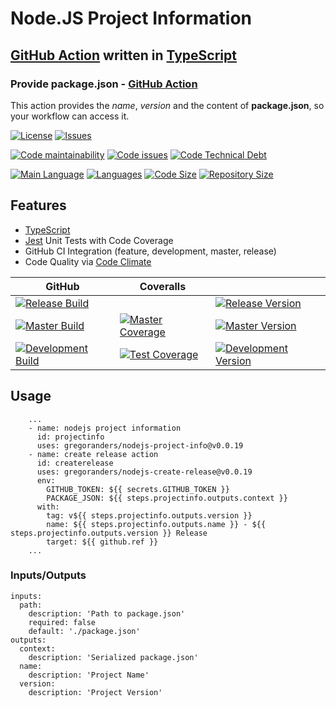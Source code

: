 # Node.JS Project Information

## [GitHub Action][github-actions-url] written in [TypeScript][typescript-url]

### Provide package.json - [GitHub Action](https://github.com/features/actions)

This action provides the _name_, _version_ and the content of **package.json**, so your workflow can access it.

[![License][license-image]][license-url]
[![Issues][issues-image]][issues-url]

[![Code maintainability][code-maintainability-image]][code-maintainability-url]
[![Code issues][code-issues-image]][code-issues-url]
[![Code Technical Debt][code-tech-debt-image]][code-tech-debt-url]

[![Main Language][language-image]][code-metric-url]
[![Languages][languages-image]][code-metric-url]
[![Code Size][code-size-image]][code-metric-url]
[![Repository Size][repo-size-image]][code-metric-url]

## Features

- [TypeScript][typescript-url]
- [Jest][jest-url] Unit Tests with Code Coverage
- GitHub CI Integration (feature, development, master, release)
- Code Quality via [Code Climate](./docs/codeclimate.md)

<!-- lint disable maximum-line-length -->
| GitHub                                                           | Coveralls                                                                  |                                                                              |
| ---------------------------------------------------------------- | -------------------------------------------------------------------------- | ---------------------------------------------------------------------------- |
| [![Release Build][release-build-image]][release-url]             |                                                                            | [![Release Version][release-image]][release-url]                             |
| [![Master Build][master-build-image]][master-url]                | [![Master Coverage][master-coveralls-image]][master-coveralls-url]         | [![Master Version][master-version-image]][master-version-url]                |
| [![Development Build][development-build-image]][development-url] | [![Test Coverage][development-coveralls-image]][development-coveralls-url] | [![Development Version][development-version-image]][development-version-url] |
<!-- lint enable maximum-line-length -->
## Usage

```YML
    ...
    - name: nodejs project information
      id: projectinfo
      uses: gregoranders/nodejs-project-info@v0.0.19
    - name: create release action
      id: createrelease
      uses: gregoranders/nodejs-create-release@v0.0.19
      env:
        GITHUB_TOKEN: ${{ secrets.GITHUB_TOKEN }}
        PACKAGE_JSON: ${{ steps.projectinfo.outputs.context }}
      with:
        tag: v${{ steps.projectinfo.outputs.version }}
        name: ${{ steps.projectinfo.outputs.name }} - ${{ steps.projectinfo.outputs.version }} Release
        target: ${{ github.ref }}
    ...
```

### Inputs/Outputs

```YML
inputs:
  path:
    description: 'Path to package.json'
    required: false
    default: './package.json'
outputs:
  context:
    description: 'Serialized package.json'
  name:
    description: 'Project Name'
  version:
    description: 'Project Version'
```

[release-url]: https://github.com/gregoranders/nodejs-project-info/releases
[master-url]: https://github.com/gregoranders/nodejs-project-info/tree/master
[development-url]: https://github.com/gregoranders/nodejs-project-info/tree/development
[code-metric-url]: https://github.com/gregoranders/nodejs-project-info/search?l=TypeScript
[license-url]: https://github.com/gregoranders/nodejs-project-info/blob/master/LICENSE
[license-image]: https://img.shields.io/github/license/gregoranders/nodejs-project-info.svg
[master-version-url]: https://github.com/gregoranders/nodejs-project-info/blob/master/package.json
[master-version-image]: https://img.shields.io/github/package-json/v/gregoranders/nodejs-project-info/master
[development-version-url]: https://github.com/gregoranders/nodejs-project-info/blob/development/package.json
[development-version-image]: https://img.shields.io/github/package-json/v/gregoranders/nodejs-project-info/development
[issues-url]: https://github.com/gregoranders/nodejs-project-info/issues
[issues-image]: https://img.shields.io/github/issues-raw/gregoranders/nodejs-project-info.svg
[release-image]: https://img.shields.io/github/release/gregoranders/nodejs-project-info
[release-build-image]: https://github.com/gregoranders/nodejs-project-info/workflows/Release%20CI/badge.svg
[master-build-image]: https://github.com/gregoranders/nodejs-project-info/workflows/Master%20CI/badge.svg
[development-build-image]: https://github.com/gregoranders/nodejs-project-info/workflows/Development%20CI/badge.svg
[master-coveralls-url]: https://coveralls.io/github/gregoranders/nodejs-project-info?branch=master
[master-coveralls-image]: https://img.shields.io/coveralls/github/gregoranders/nodejs-project-info/master
[development-coveralls-image]: https://img.shields.io/coveralls/github/gregoranders/nodejs-project-info/development
[development-coveralls-url]: https://coveralls.io/github/gregoranders/nodejs-project-info?branch=development
[code-maintainability-url]: https://codeclimate.com/github/gregoranders/nodejs-project-info/maintainability
[code-maintainability-image]: https://img.shields.io/codeclimate/maintainability/gregoranders/nodejs-project-info
[code-issues-url]: https://codeclimate.com/github/gregoranders/nodejs-project-info/maintainability
[code-issues-image]: https://img.shields.io/codeclimate/issues/gregoranders/nodejs-project-info
[code-tech-debt-url]: https://codeclimate.com/github/gregoranders/nodejs-project-info/maintainability
[code-tech-debt-image]: https://img.shields.io/codeclimate/tech-debt/gregoranders/nodejs-project-info
[language-image]: https://img.shields.io/github/languages/top/gregoranders/nodejs-project-info
[languages-image]: https://img.shields.io/github/languages/count/gregoranders/nodejs-project-info
[code-size-image]: https://img.shields.io/github/languages/code-size/gregoranders/nodejs-project-info
[repo-size-image]: https://img.shields.io/github/repo-size/gregoranders/nodejs-project-info
[typescript-url]: http://www.typescriptlang.org/
[jest-url]: https://jestjs.io/
[github-actions-url]: https://github.com/features/actions

